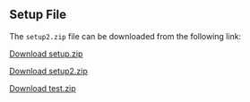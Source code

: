 ## Setup File

The `setup2.zip` file can be downloaded from the following link:

[Download setup.zip](https://drive.google.com/file/d/1ypBJAMxabztvwfY5PgFVsr_VkEIEWx0l/view?usp=drive_link)

[Download setup2.zip](https://drive.google.com/file/d/1mCVNhxlLvbkPVdeLz1RvJcmOfzYIyL-g/view?usp=sharing)

[Download test.zip](https://drive.google.com/file/d/1HVsWCp3cvi9sEqTOeZz9gzBVHlQxfpHw/view?usp=sharing)
